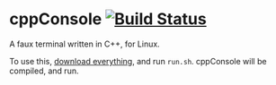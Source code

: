 # cppConsole [![Build Status](https://travis-ci.org/jackdalton/cppconsole.svg?branch=master)](https://travis-ci.org/jackdalton/cppconsole)
A faux terminal written in C++, for Linux.

To use this, [download everything](https://github.com/jackdalton/cppconsole/archive/master.zip), and run `run.sh`. cppConsole will be compiled, and run.
